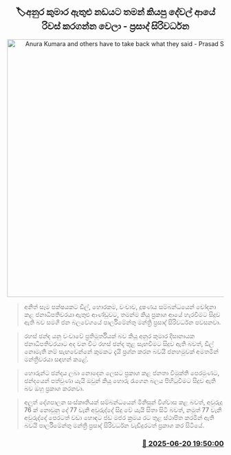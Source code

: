 <p align='center'><b><h2 align='center' title='Anura Kumara and others have to take back what they said - Prasad Siriwardena'>🏷අනුර කුමාර ඇතුළු නඩයට තමන් කියපු දේවල් ආයේ රිවස් කරගන්න වෙලා - ප්‍රසාද් සිරිවර්ධන</h2></b></p>
<p align='center'><img src='https://helakuru.sgp1.cdn.digitaloceanspaces.com/esana/images/lib/prasad-siriwardhana-yy.jpg' width='600' alt='Anura Kumara and others have to take back what they said - Prasad Siriwardena'></p>

> අනිත් සෑම පක්ෂයකට ඩීල්, හොරකම, වංචාව, දූෂණය සම්බන්ධයෙන් චෝදනා කළ ජනාධිපතිවරයා ඇතුළු ආණ්ඩුවට, තමන්ම කියූ ප්‍රකාශ ආයේ හැරවීමට සිදුව ඇති බව සමගි ජන බලවේගයේ පාර්ලිමේන්තු මන්ත්‍රි ප්‍රසාද් සිරිවර්ධන පවසනවා.

> රහස් ඡන්ද යනු වංචාවේ ප්‍රතිමූර්තියක් බව කියූ අනුර කුමාර දිසානායක ජනාධිපතිවරයාට අද වන විට රහස් ඡන්ද තුළ සැඟවීමට සිදුව ඇති බවත්, ඩීල් නොමැති නම් සැඟවෙන්නේ කුමකට දැයි ප්‍රශ්න කරන බවයි ජනහමුවක් අමතමින් මන්ත්‍රීවරයා සඳහන් කළේ.

> හොරුන්ට ඡන්දය ලබා නොදෙන ලෙසට ප්‍රකාශ කළ ජනතා විමුක්ති පෙරමුණට, ඡන්දයෙන් පත්වුණා යැයි ඔවුන් කියූ හොරු රැගෙන බලය පිහිටුවීමට සිදුව ඇති බව ඔහු ප්‍රකාශ කරනවා.

> අලුත් දේශපාලන සංස්කෘතියක් සම්බන්ධයෙන් මිනිසුන් විශ්වාස කළ බවත්, අවුරුදු 76 ක් නොවුනු දේ 77 වැනි අවුරුද්දේ සිදු වේ යැයි සිතා සිටි බවත්, නමුත් 77 වැනි අවුරුද්දේ පෙරටත් වඩා හොඳට ජඩ මජර ක්‍රමය රට තුළ ස්ථාපිත කරමින් ඇති බවයි පාර්ලිමේන්තු මන්ත්‍රි ප්‍රසාද් සිරිවර්ධන වැඩිදුරටත් ප්‍රකාශ කර සිටියේ.



<h3 align='right'><a href='https://www.helakuru.lk/esana/p/111211/'>📅 2025-06-20 19:50:00</a></h3>

